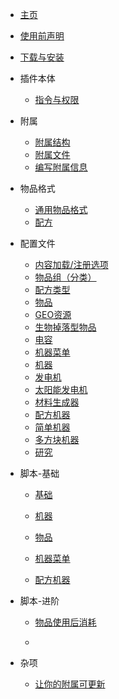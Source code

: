 * [主页](README.md)

* [使用前声明](declaration.md)

* [下载与安装](download-and-install.md)

* 插件本体
  
  * [指令与权限](plugin/commands-and-permissions.md)

* 附属
  
  * [附属结构](addon/structure.md)
  * [附属文件](addon/file.md)
  * [编写附属信息](addon/learn-to-write-addons-information.md)

* 物品格式
  
  * [通用物品格式](format/universal-item-format.md)
  * [配方](format/recipe.md)

* 配置文件
  
  * [内容加载/注册选项](file/context-options.md)
  * [物品组（分类）](file/groups.md)
  * [配方类型](file/recipe_type.md)
  * [物品](file/items.md)
  * [GEO资源](file/geo.md)
  * [生物掉落型物品](file/mob_drops.md)
  * [电容](file/capacitors.md)
  * [机器菜单](file/menu.md)
  * [机器](file/machine.md)
  * [发电机](file/generators.md)
  * [太阳能发电机](solar_generators.md)
  * [材料生成器](file/mat\_generators.md)
  * [配方机器](file/recipe_machines.md)
  * [简单机器](file/simple_machines.md)
  * [多方块机器](file/multi-block-machine.md)
  * [研究](file/research.md)
- 脚本-基础
  
  - [基础](scripts-basic/basic.md)
  
  - [机器](scripts-basic/machines.md)
  
  - [物品](scripts-basic/items.md)
  
  - [机器菜单](scripts-basic/machine_menus.md)
  
  - [配方机器](scripts-basic/recipe_machines.md)

- 脚本-进阶
  
  - [物品使用后消耗](scripts-advanced/item-consume.md)
  
  - 

- 杂项
  
  - [让你的附属可更新](other/updateable-addon.md)
